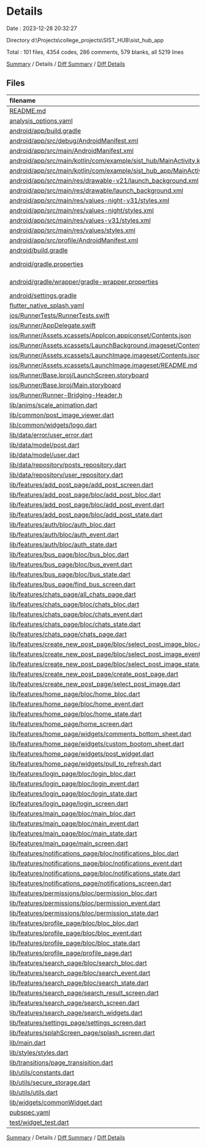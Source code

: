 # Details

Date : 2023-12-28 20:32:27

Directory d:\\Projects\\college_projects\\SIST_HUB\\sist_hub_app

Total : 101 files,  4354 codes, 286 comments, 579 blanks, all 5219 lines

[Summary](results.md) / Details / [Diff Summary](diff.md) / [Diff Details](diff-details.md)

## Files
| filename | language | code | comment | blank | total |
| :--- | :--- | ---: | ---: | ---: | ---: |
| [README.md](/README.md) | Markdown | 10 | 0 | 7 | 17 |
| [analysis_options.yaml](/analysis_options.yaml) | YAML | 3 | 23 | 4 | 30 |
| [android/app/build.gradle](/android/app/build.gradle) | Gradle | 55 | 5 | 13 | 73 |
| [android/app/src/debug/AndroidManifest.xml](/android/app/src/debug/AndroidManifest.xml) | XML | 3 | 4 | 1 | 8 |
| [android/app/src/main/AndroidManifest.xml](/android/app/src/main/AndroidManifest.xml) | XML | 30 | 7 | 3 | 40 |
| [android/app/src/main/kotlin/com/example/sist_hub/MainActivity.kt](/android/app/src/main/kotlin/com/example/sist_hub/MainActivity.kt) | Kotlin | 4 | 0 | 3 | 7 |
| [android/app/src/main/kotlin/com/example/sist_hub_app/MainActivity.kt](/android/app/src/main/kotlin/com/example/sist_hub_app/MainActivity.kt) | Kotlin | 4 | 0 | 3 | 7 |
| [android/app/src/main/res/drawable-v21/launch_background.xml](/android/app/src/main/res/drawable-v21/launch_background.xml) | XML | 9 | 0 | 1 | 10 |
| [android/app/src/main/res/drawable/launch_background.xml](/android/app/src/main/res/drawable/launch_background.xml) | XML | 9 | 0 | 1 | 10 |
| [android/app/src/main/res/values-night-v31/styles.xml](/android/app/src/main/res/values-night-v31/styles.xml) | XML | 14 | 7 | 1 | 22 |
| [android/app/src/main/res/values-night/styles.xml](/android/app/src/main/res/values-night/styles.xml) | XML | 13 | 9 | 1 | 23 |
| [android/app/src/main/res/values-v31/styles.xml](/android/app/src/main/res/values-v31/styles.xml) | XML | 14 | 7 | 1 | 22 |
| [android/app/src/main/res/values/styles.xml](/android/app/src/main/res/values/styles.xml) | XML | 13 | 9 | 1 | 23 |
| [android/app/src/profile/AndroidManifest.xml](/android/app/src/profile/AndroidManifest.xml) | XML | 3 | 4 | 1 | 8 |
| [android/build.gradle](/android/build.gradle) | Gradle | 27 | 0 | 5 | 32 |
| [android/gradle.properties](/android/gradle.properties) | Java Properties | 3 | 0 | 1 | 4 |
| [android/gradle/wrapper/gradle-wrapper.properties](/android/gradle/wrapper/gradle-wrapper.properties) | Java Properties | 5 | 1 | 1 | 7 |
| [android/settings.gradle](/android/settings.gradle) | Gradle | 8 | 0 | 4 | 12 |
| [flutter_native_splash.yaml](/flutter_native_splash.yaml) | YAML | 6 | 83 | 11 | 100 |
| [ios/RunnerTests/RunnerTests.swift](/ios/RunnerTests/RunnerTests.swift) | Swift | 7 | 2 | 4 | 13 |
| [ios/Runner/AppDelegate.swift](/ios/Runner/AppDelegate.swift) | Swift | 12 | 0 | 2 | 14 |
| [ios/Runner/Assets.xcassets/AppIcon.appiconset/Contents.json](/ios/Runner/Assets.xcassets/AppIcon.appiconset/Contents.json) | JSON | 122 | 0 | 1 | 123 |
| [ios/Runner/Assets.xcassets/LaunchBackground.imageset/Contents.json](/ios/Runner/Assets.xcassets/LaunchBackground.imageset/Contents.json) | JSON | 21 | 0 | 1 | 22 |
| [ios/Runner/Assets.xcassets/LaunchImage.imageset/Contents.json](/ios/Runner/Assets.xcassets/LaunchImage.imageset/Contents.json) | JSON | 23 | 0 | 1 | 24 |
| [ios/Runner/Assets.xcassets/LaunchImage.imageset/README.md](/ios/Runner/Assets.xcassets/LaunchImage.imageset/README.md) | Markdown | 3 | 0 | 2 | 5 |
| [ios/Runner/Base.lproj/LaunchScreen.storyboard](/ios/Runner/Base.lproj/LaunchScreen.storyboard) | XML | 43 | 1 | 1 | 45 |
| [ios/Runner/Base.lproj/Main.storyboard](/ios/Runner/Base.lproj/Main.storyboard) | XML | 25 | 1 | 1 | 27 |
| [ios/Runner/Runner-Bridging-Header.h](/ios/Runner/Runner-Bridging-Header.h) | C++ | 1 | 0 | 1 | 2 |
| [lib/anims/scale_animation.dart](/lib/anims/scale_animation.dart) | Dart | 0 | 0 | 1 | 1 |
| [lib/common/post_image_viewer.dart](/lib/common/post_image_viewer.dart) | Dart | 30 | 0 | 4 | 34 |
| [lib/common/widgets/logo.dart](/lib/common/widgets/logo.dart) | Dart | 17 | 0 | 5 | 22 |
| [lib/data/error/user_error.dart](/lib/data/error/user_error.dart) | Dart | 16 | 1 | 8 | 25 |
| [lib/data/model/post.dart](/lib/data/model/post.dart) | Dart | 132 | 1 | 17 | 150 |
| [lib/data/model/user.dart](/lib/data/model/user.dart) | Dart | 62 | 1 | 14 | 77 |
| [lib/data/repository/posts_repository.dart](/lib/data/repository/posts_repository.dart) | Dart | 92 | 1 | 14 | 107 |
| [lib/data/repository/user_repository.dart](/lib/data/repository/user_repository.dart) | Dart | 65 | 2 | 8 | 75 |
| [lib/features/add_post_page/add_post_screen.dart](/lib/features/add_post_page/add_post_screen.dart) | Dart | 149 | 0 | 9 | 158 |
| [lib/features/add_post_page/bloc/add_post_bloc.dart](/lib/features/add_post_page/bloc/add_post_bloc.dart) | Dart | 24 | 0 | 4 | 28 |
| [lib/features/add_post_page/bloc/add_post_event.dart](/lib/features/add_post_page/bloc/add_post_event.dart) | Dart | 16 | 0 | 5 | 21 |
| [lib/features/add_post_page/bloc/add_post_state.dart](/lib/features/add_post_page/bloc/add_post_state.dart) | Dart | 9 | 0 | 5 | 14 |
| [lib/features/auth/bloc/auth_bloc.dart](/lib/features/auth/bloc/auth_bloc.dart) | Dart | 62 | 0 | 14 | 76 |
| [lib/features/auth/bloc/auth_event.dart](/lib/features/auth/bloc/auth_event.dart) | Dart | 15 | 0 | 8 | 23 |
| [lib/features/auth/bloc/auth_state.dart](/lib/features/auth/bloc/auth_state.dart) | Dart | 15 | 0 | 8 | 23 |
| [lib/features/bus_page/bloc/bus_bloc.dart](/lib/features/bus_page/bloc/bus_bloc.dart) | Dart | 10 | 1 | 3 | 14 |
| [lib/features/bus_page/bloc/bus_event.dart](/lib/features/bus_page/bloc/bus_event.dart) | Dart | 6 | 0 | 3 | 9 |
| [lib/features/bus_page/bloc/bus_state.dart](/lib/features/bus_page/bloc/bus_state.dart) | Dart | 7 | 0 | 4 | 11 |
| [lib/features/bus_page/find_bus_screen.dart](/lib/features/bus_page/find_bus_screen.dart) | Dart | 133 | 7 | 9 | 149 |
| [lib/features/chats_page/all_chats_page.dart](/lib/features/chats_page/all_chats_page.dart) | Dart | 75 | 0 | 6 | 81 |
| [lib/features/chats_page/bloc/chats_bloc.dart](/lib/features/chats_page/bloc/chats_bloc.dart) | Dart | 10 | 1 | 3 | 14 |
| [lib/features/chats_page/bloc/chats_event.dart](/lib/features/chats_page/bloc/chats_event.dart) | Dart | 6 | 0 | 3 | 9 |
| [lib/features/chats_page/bloc/chats_state.dart](/lib/features/chats_page/bloc/chats_state.dart) | Dart | 7 | 0 | 4 | 11 |
| [lib/features/chats_page/chats_page.dart](/lib/features/chats_page/chats_page.dart) | Dart | 13 | 0 | 3 | 16 |
| [lib/features/create_new_post_page/bloc/select_post_image_bloc.dart](/lib/features/create_new_post_page/bloc/select_post_image_bloc.dart) | Dart | 62 | 1 | 11 | 74 |
| [lib/features/create_new_post_page/bloc/select_post_image_event.dart](/lib/features/create_new_post_page/bloc/select_post_image_event.dart) | Dart | 27 | 0 | 10 | 37 |
| [lib/features/create_new_post_page/bloc/select_post_image_state.dart](/lib/features/create_new_post_page/bloc/select_post_image_state.dart) | Dart | 22 | 0 | 12 | 34 |
| [lib/features/create_new_post_page/create_post_page.dart](/lib/features/create_new_post_page/create_post_page.dart) | Dart | 132 | 2 | 7 | 141 |
| [lib/features/create_new_post_page/select_post_image.dart](/lib/features/create_new_post_page/select_post_image.dart) | Dart | 199 | 10 | 11 | 220 |
| [lib/features/home_page/bloc/home_bloc.dart](/lib/features/home_page/bloc/home_bloc.dart) | Dart | 58 | 0 | 9 | 67 |
| [lib/features/home_page/bloc/home_event.dart](/lib/features/home_page/bloc/home_event.dart) | Dart | 22 | 0 | 7 | 29 |
| [lib/features/home_page/bloc/home_state.dart](/lib/features/home_page/bloc/home_state.dart) | Dart | 27 | 0 | 12 | 39 |
| [lib/features/home_page/home_screen.dart](/lib/features/home_page/home_screen.dart) | Dart | 176 | 6 | 11 | 193 |
| [lib/features/home_page/widgets/comments_bottom_sheet.dart](/lib/features/home_page/widgets/comments_bottom_sheet.dart) | Dart | 232 | 8 | 13 | 253 |
| [lib/features/home_page/widgets/custom_bootom_sheet.dart](/lib/features/home_page/widgets/custom_bootom_sheet.dart) | Dart | 84 | 2 | 10 | 96 |
| [lib/features/home_page/widgets/post_widget.dart](/lib/features/home_page/widgets/post_widget.dart) | Dart | 264 | 4 | 12 | 280 |
| [lib/features/home_page/widgets/pull_to_refresh.dart](/lib/features/home_page/widgets/pull_to_refresh.dart) | Dart | 102 | 3 | 7 | 112 |
| [lib/features/login_page/bloc/login_bloc.dart](/lib/features/login_page/bloc/login_bloc.dart) | Dart | 40 | 0 | 6 | 46 |
| [lib/features/login_page/bloc/login_event.dart](/lib/features/login_page/bloc/login_event.dart) | Dart | 17 | 0 | 5 | 22 |
| [lib/features/login_page/bloc/login_state.dart](/lib/features/login_page/bloc/login_state.dart) | Dart | 16 | 1 | 10 | 27 |
| [lib/features/login_page/login_screen.dart](/lib/features/login_page/login_screen.dart) | Dart | 184 | 2 | 13 | 199 |
| [lib/features/main_page/bloc/main_bloc.dart](/lib/features/main_page/bloc/main_bloc.dart) | Dart | 10 | 1 | 3 | 14 |
| [lib/features/main_page/bloc/main_event.dart](/lib/features/main_page/bloc/main_event.dart) | Dart | 6 | 0 | 3 | 9 |
| [lib/features/main_page/bloc/main_state.dart](/lib/features/main_page/bloc/main_state.dart) | Dart | 7 | 0 | 4 | 11 |
| [lib/features/main_page/main_screen.dart](/lib/features/main_page/main_screen.dart) | Dart | 274 | 15 | 10 | 299 |
| [lib/features/notifications_page/bloc/notifications_bloc.dart](/lib/features/notifications_page/bloc/notifications_bloc.dart) | Dart | 10 | 1 | 3 | 14 |
| [lib/features/notifications_page/bloc/notifications_event.dart](/lib/features/notifications_page/bloc/notifications_event.dart) | Dart | 6 | 0 | 3 | 9 |
| [lib/features/notifications_page/bloc/notifications_state.dart](/lib/features/notifications_page/bloc/notifications_state.dart) | Dart | 7 | 0 | 4 | 11 |
| [lib/features/notifications_page/notifications_screen.dart](/lib/features/notifications_page/notifications_screen.dart) | Dart | 12 | 0 | 3 | 15 |
| [lib/features/permissions/bloc/permission_bloc.dart](/lib/features/permissions/bloc/permission_bloc.dart) | Dart | 23 | 2 | 4 | 29 |
| [lib/features/permissions/bloc/permission_event.dart](/lib/features/permissions/bloc/permission_event.dart) | Dart | 8 | 0 | 5 | 13 |
| [lib/features/permissions/bloc/permission_state.dart](/lib/features/permissions/bloc/permission_state.dart) | Dart | 9 | 0 | 6 | 15 |
| [lib/features/profile_page/bloc/bloc_bloc.dart](/lib/features/profile_page/bloc/bloc_bloc.dart) | Dart | 10 | 1 | 3 | 14 |
| [lib/features/profile_page/bloc/bloc_event.dart](/lib/features/profile_page/bloc/bloc_event.dart) | Dart | 6 | 0 | 3 | 9 |
| [lib/features/profile_page/bloc/bloc_state.dart](/lib/features/profile_page/bloc/bloc_state.dart) | Dart | 7 | 0 | 4 | 11 |
| [lib/features/profile_page/profile_page.dart](/lib/features/profile_page/profile_page.dart) | Dart | 17 | 1 | 4 | 22 |
| [lib/features/search_page/bloc/search_bloc.dart](/lib/features/search_page/bloc/search_bloc.dart) | Dart | 10 | 1 | 3 | 14 |
| [lib/features/search_page/bloc/search_event.dart](/lib/features/search_page/bloc/search_event.dart) | Dart | 6 | 0 | 3 | 9 |
| [lib/features/search_page/bloc/search_state.dart](/lib/features/search_page/bloc/search_state.dart) | Dart | 7 | 0 | 4 | 11 |
| [lib/features/search_page/search_result_screen.dart](/lib/features/search_page/search_result_screen.dart) | Dart | 37 | 0 | 7 | 44 |
| [lib/features/search_page/search_screen.dart](/lib/features/search_page/search_screen.dart) | Dart | 42 | 0 | 7 | 49 |
| [lib/features/search_page/search_widgets.dart](/lib/features/search_page/search_widgets.dart) | Dart | 156 | 3 | 11 | 170 |
| [lib/features/settings_page/settings_screen.dart](/lib/features/settings_page/settings_screen.dart) | Dart | 49 | 0 | 6 | 55 |
| [lib/features/splahScreen_page/splash_screen.dart](/lib/features/splahScreen_page/splash_screen.dart) | Dart | 26 | 1 | 5 | 32 |
| [lib/main.dart](/lib/main.dart) | Dart | 134 | 11 | 6 | 151 |
| [lib/styles/styles.dart](/lib/styles/styles.dart) | Dart | 74 | 7 | 9 | 90 |
| [lib/transitions/page_transisition.dart](/lib/transitions/page_transisition.dart) | Dart | 40 | 0 | 8 | 48 |
| [lib/utils/constants.dart](/lib/utils/constants.dart) | Dart | 48 | 6 | 7 | 61 |
| [lib/utils/secure_storage.dart](/lib/utils/secure_storage.dart) | Dart | 50 | 7 | 8 | 65 |
| [lib/utils/utils.dart](/lib/utils/utils.dart) | Dart | 20 | 0 | 3 | 23 |
| [lib/widgets/commonWidget.dart](/lib/widgets/commonWidget.dart) | Dart | 66 | 0 | 4 | 70 |
| [pubspec.yaml](/pubspec.yaml) | YAML | 38 | 2 | 14 | 54 |
| [test/widget_test.dart](/test/widget_test.dart) | Dart | 14 | 10 | 7 | 31 |

[Summary](results.md) / Details / [Diff Summary](diff.md) / [Diff Details](diff-details.md)